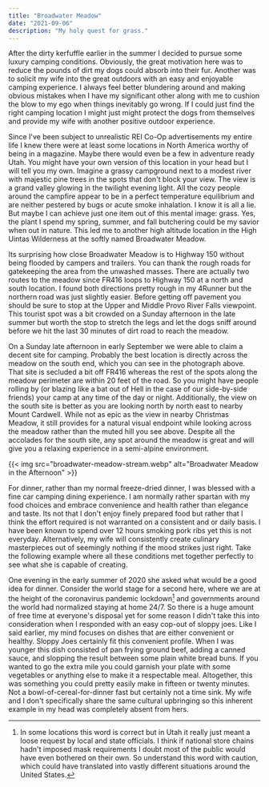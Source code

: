 ```yaml
---
title: "Broadwater Meadow"
date: "2021-09-06"
description: "My holy quest for grass."
---
```


After the dirty kerfuffle earlier in the summer I decided to pursue some luxury camping conditions. Obviously, the great motivation here was to reduce the pounds of dirt my dogs could absorb into their fur. Another was to solicit my wife into the great outdoors with an easy and enjoyable camping experience. I always feel better blundering around and making obvious mistakes when I have my significant other along with me to cushion the blow to my ego when things inevitably go wrong. If I could just find the right camping location I might just might protect the dogs from themselves and provide my wife with another positive outdoor experience.

Since I've been subject to unrealistic REI Co-Op advertisements my entire life I knew there were at least some locations in North America worthy of being in a magazine. Maybe there would even be a few in adventure ready Utah. You might have your own version of this location in your head but I will tell you my own. Imagine a grassy campground next to a modest river with majestic pine trees in the spots that don't block your view. The view is a grand valley glowing in the twilight evening light. All the cozy people around the campfire appear to be in a perfect temperature equilibrium and are neither pestered by bugs or acute smoke inhalation. I know it is all a lie. But maybe I can achieve just one item out of this mental image: grass. Yes, the plant I spend my spring, summer, and fall butchering could be my savior when out in nature. This led me to another high altitude location in the High Uintas Wilderness at the softly named Broadwater Meadow.

Its surprising how close Broadwater Meadow is to Highway 150 without being flooded by campers and trailers. You can thank the rough roads for gatekeeping the area from the unwashed masses. There are actually two routes to the meadow since FR416 loops to Highway 150 at a north and south location. I found both directions pretty rough in my 4Runner but the northern road was just slightly easier. Before getting off pavement you should be sure to stop at the Upper and Middle Provo River Falls viewpoint. This tourist spot was a bit crowded on a Sunday afternoon in the late summer but worth the stop to stretch the legs and let the dogs sniff around before we hit the last 30 minutes of dirt road to reach the meadow.

On a Sunday late afternoon in early September we were able to claim a decent site for camping. Probably the best location is directly across the meadow on the south end, which you can see in the photograph above. That site is secluded a bit off FR416 whereas the rest of the spots along the meadow perimeter are within 20 feet of the road. So you might have people rolling by (or blazing like a bat out of Hell in the case of our side-by-side friends) your camp at any time of the day or night. Additionally, the view on the south site is better as you are looking north by north east to nearby Mount Cardwell. While not as epic as the view in nearby Christmas Meadow, it still provides for a natural visual endpoint while looking across the meadow rather than the muted hill you see above. Despite all the accolades for the south site, any spot around the meadow is great and will give you a relaxing experience in a semi-alpine environment.

{{< img src="broadwater-meadow-stream.webp" alt="Broadwater Meadow in the Afternoon" >}}

For dinner, rather than my normal freeze-dried dinner, I was blessed with a fine car camping dining experience. I am normally rather spartan with my food choices and embrace convenience and health rather than elegance and taste. Its not that I don't enjoy finely prepared food but rather that I think the effort required is not warranted on a consistent and or daily basis. I have been known to spend over 12 hours smoking pork ribs yet this is not everyday. Alternatively, my wife will consistently create culinary masterpieces out of seemingly nothing if the mood strikes just right. Take the following example where all these conditions met together perfectly to see what she is capable of creating.

One evening in the early summer of 2020 she asked what would be a good idea for dinner. Consider the world stage for a second here, where we are at the height of the coronavirus pandemic lockdown[^1] and governments around the world had normalized staying at home 24/7. So there is a huge amount of free time at everyone's disposal yet for some reason I didn't take this into consideration when I responded with an easy cop-out of sloppy joes. Like I said earlier, my mind focuses on dishes that are either convenient or healthy. Sloppy Joes certainly fit this convenient profile. When I was younger this dish consisted of pan frying ground beef, adding a canned sauce, and slopping the result between some plain white bread buns. If you wanted to go the extra mile you could garnish your plate with some vegetables or anything else to make it a respectable meal. Altogether, this was something you could pretty easily make in fifteen or twenty minutes. Not a bowl-of-cereal-for-dinner fast but certainly not a time sink. My wife and I don't specifically share the same cultural upbringing so this inherent example in my head was completely absent from hers.

[^1]: In some locations this word is correct but in Utah it really just meant a loose request by local and state officials. I think if national store chains hadn't imposed mask requirements I doubt most of the public would have even bothered on their own. So understand this word with caution, which could have translated into vastly different situations around the United States.
